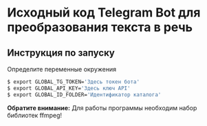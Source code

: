 # Исходный код Telegram Bot для преобразования текста в речь

## Инструкция по запуску
Определите переменные окружения
```sh
$ export GLOBAL_TG_TOKEN='Здесь токен бота'
$ export GLOBAL_API_KEY='Здесь ключ API'
$ export GLOBAL_ID_FOLDER='Идентификатор каталога'
```

**Обратите внимание:**
Для работы программы необходим набор библиотек ffmpeg!
